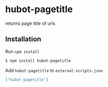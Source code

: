 hubot-pagetitle
===============

returns page title of urls

Installation
--------

Run `npm install`

```bash
$ npm install hubot-pagetitle
```

Add `hubot-pagetitle` to `external-scripts.json`

```json
["hubot-pagetitle"]
```
